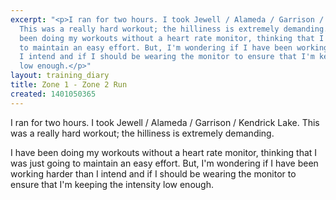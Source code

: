 ```yaml
---
excerpt: "<p>I ran for two hours. I took Jewell / Alameda / Garrison / Kendrick Lake.
  This was a really hard workout; the hilliness is extremely demanding.</p><p>I have
  been doing my workouts without a heart rate monitor, thinking that I was just going
  to maintain an easy effort. But, I'm wondering if I have been working harder than
  I intend and if I should be wearing the monitor to ensure that I'm keeping the intensity
  low enough.</p>"
layout: training_diary
title: Zone 1 - Zone 2 Run
created: 1401050365
---
```

<p>I ran for two hours. I took Jewell / Alameda / Garrison / Kendrick Lake. This was a really hard workout; the hilliness is extremely demanding.</p><p>I have been doing my workouts without a heart rate monitor, thinking that I was just going to maintain an easy effort. But, I'm wondering if I have been working harder than I intend and if I should be wearing the monitor to ensure that I'm keeping the intensity low enough.</p>

